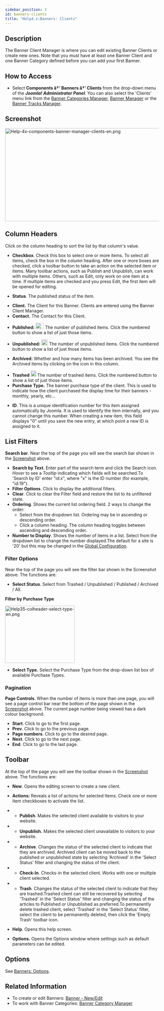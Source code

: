 ```yaml
---
sidebar_position: 3
id: banners-clients
title: "Help4.x:Banners: Clients"
---
```

## Description

The Banner Client Manager is where you can edit existing Banner Clients
or create new ones. Note that you must have at least one Banner Client
and one Banner Category defined before you can add your first Banner.

## How to Access

- Select **Components â†’ Banners â†’ Clients** from the drop-down menu
  of the ***Joomla! Administrator Panel***. You can also select the
  'Clients' menu link from the [Banner Categories
  Manager](https://docs.joomla.org/Help4.x:Banners:_Categories/en "Help4.x:Banners: Categories/en"),
  [Banner
  Manager](https://docs.joomla.org/Help4.x:Banners:_Edit/en "Help4.x:Banners: Edit/en")
  or the [Banner Tracks
  Manager](https://docs.joomla.org/Help4.x:Banners:_Tracks/en "Help4.x:Banners: Tracks/en").

## Screenshot

<img
src="https://docs.joomla.org/images/3/3f/Help-4x-components-banner-manager-clients-en.png"
decoding="async" data-file-width="800" data-file-height="304"
width="800" height="304"
alt="Help-4x-components-banner-manager-clients-en.png" />

## Column Headers

Click on the column heading to sort the list by that column's value.

- **Checkbox**. Check this box to select one or more items. To select
  all items, check the box in the column heading. After one or more
  boxes are checked, click a toolbar button to take an action on the
  selected item or items. Many toolbar actions, such as Publish and
  Unpublish, can work with multiple items. Others, such as Edit, only
  work on one item at a time. If multiple items are checked and you
  press Edit, the first item will be opened for editing.

<!-- -->

- **Status**. The published status of the item.

<!-- -->

- **Client.** The Client for this Banner. Clients are entered using the
  Banner Client Manager.
- **Contact.** The Contact for this Client.

<!-- -->

- **Published:**
  <img src="https://docs.joomla.org/images/1/10/Help-4x-icon-tick.png"
  decoding="async" data-file-width="27" data-file-height="20" width="27"
  height="20" alt="Help-4x-icon-tick.png" /> The number of published
  items. Click the numbered button to show a list of just those items.

<!-- -->

- **Unpublished:**
  <img src="https://docs.joomla.org/images/c/c9/Help-4x-icon-cross.png"
  decoding="async" data-file-width="21" data-file-height="20" width="21"
  height="20" alt="Help-4x-icon-cross.png" /> The number of unpublished
  items. Click the numbered button to show a list of just those items.

<!-- -->

- **Archived:** Whether and how many items has been archived. You see
  the Archived items by clicking on the icon in this column.

<!-- -->

- **Trashed**
  <img src="https://docs.joomla.org/images/5/59/Help-4x-icon-bin.png"
  decoding="async" data-file-width="18" data-file-height="20" width="18"
  height="20" alt="Help-4x-icon-bin.png" /> The number of trashed items.
  Click the numbered button to show a list of just those items.
- **Purchase Type.** The banner purchase type of the client. This is
  used to indicate how the client purchased the display time for their
  banners - monthly, yearly, etc...

<!-- -->

- **ID**. This is a unique identification number for this item assigned
  automatically by Joomla. It is used to identify the item internally,
  and you cannot change this number. When creating a new item, this
  field displays "0" until you save the new entry, at which point a new
  ID is assigned to it.

## List Filters

**Search bar**. Near the top of the page you will see the search bar
shown in the [Screenshot](#screenshot) above.

- **Search by Text**. Enter part of the search term and click the Search
  icon. *Hover* to see a *Tooltip* indicating which fields will be
  searched.To 'Search by ID' enter "id:x", where "x" is the ID number
  (for example, "id:19").
- **Filter Options**. Click to display the additional filters.
- **Clear**. Click to clear the Filter field and restore the list to its
  unfiltered state.
- **Ordering**. Shows the current list ordering field. 2 ways to change
  the order:
  - Select from the dropdown list. Ordering may be in ascending or
    descending order.
  - Click a column heading. The column heading toggles between ascending
    and descending order.
- **Number to Display**. Shows the number of items in a list. Select
  from the dropdown list to change the number displayed.The default for
  a site is '20' but this may be changed in the [Global
  Configuration](https://docs.joomla.org/Help4.x:Site_Global_Configuration/en#defaultlistlimit "Help4.x:Site Global Configuration/en").

### Filter Options

Near the top of the page you will see the filter bar shown in the
Screenshot above. The functions are:

- **Select Status**. Select from Trashed / Unpublished / Published /
  Archived / All.

**Filter by Purchase Type**

<img
src="https://docs.joomla.org/images/7/77/Help35-colheader-select-type-en.png"
decoding="async" data-file-width="228" data-file-height="187"
width="228" height="187" alt="Help35-colheader-select-type-en.png" />

- **Select Type.** Select the Purchase Type from the drop-down list box
  of available Purchase Types.

### Pagination

**Page Controls**. When the number of items is more than one page, you
will see a page control bar near the bottom of the page shown in the
[Screenshot](#screenshot) above. The current page number being viewed
has a dark colour background.

- **Start**. Click to go to the first page.
- **Prev**. Click to go to the previous page.
- **Page numbers**. Click to go to the desired page.
- **Next**. Click to go to the next page.
- **End**. Click to go to the last page.

## Toolbar

At the top of the page you will see the toolbar shown in the
[Screenshot](#Screenshot) above. The functions are:

- **New**. Opens the editing screen to create a new client.

<!-- -->

- **Actions:** Reveals a list of actions for selected Items. Check one
  or more Item checkboxes to activate the list.

<!-- -->

- - **Publish**. Makes the selected client available to visitors to your
    website.

- - **Unpublish.** Makes the selected client unavailable to visitors to
    your website.

- - **Archive**. Changes the status of the selected client to indicate
    that they are archived. Archived client can be moved back to the
    published or unpublished state by selecting 'Archived' in the
    'Select Status' filter and changing the status of the client.

- - **Check-In**. Checks-in the selected client. Works with one or
    multiple client selected.

- - **Trash**. Changes the status of the selected client to indicate
    that they are trashed.Trashed client can still be recovered by
    selecting 'Trashed' in the 'Select Status' filter and changing the
    status of the articles to Published or Unpublished as preferred.To
    permanently delete trashed client, select 'Trashed' in the 'Select
    Status' filter, select the client to be permanently deleted, then
    click the 'Empty Trash' toolbar icon.

<!-- -->

- **Help**. Opens this help screen.

<!-- -->

- **Options.** Opens the Options window where settings such as default
  parameters can be edited.

## Options

See [Banners:
Options](https://docs.joomla.org/Help4.x:Banners:_Options/en "Help4.x:Banners: Options/en").

## Related Information

- To create or edit Banners: [Banner -
  New/Edit](https://docs.joomla.org/Help4.x:Banners:_Edit/en "Help4.x:Banners: Edit/en")
- To work with Banner Categories: [Banner Category
  Manager](https://docs.joomla.org/Help4.x:Banners:_Categories/en "Help4.x:Banners: Categories/en")

